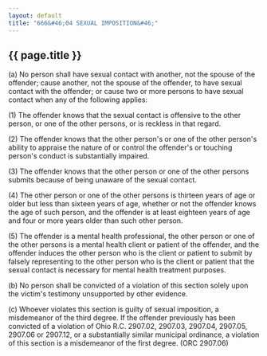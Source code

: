 ```yaml
---
layout: default 
title: "666&#46;04 SEXUAL IMPOSITION&#46;"
---
```


{{ page.title }}
----------------

​(a) No person shall have sexual contact with another, not the spouse of
the offender; cause another, not the spouse of the offender, to have
sexual contact with the offender; or cause two or more persons to have
sexual contact when any of the following applies:

​(1) The offender knows that the sexual contact is offensive to the
other person, or one of the other persons, or is reckless in that
regard.

​(2) The offender knows that the other person's or one of the other
person's ability to appraise the nature of or control the offender's or
touching person's conduct is substantially impaired.

​(3) The offender knows that the other person or one of the other
persons submits because of being unaware of the sexual contact.

​(4) The other person or one of the other persons is thirteen years of
age or older but less than sixteen years of age, whether or not the
offender knows the age of such person, and the offender is at least
eighteen years of age and four or more years older than such other
person.

​(5) The offender is a mental health professional, the other person or
one of the other persons is a mental health client or patient of the
offender, and the offender induces the other person who is the client or
patient to submit by falsely representing to the other person who is the
client or patient that the sexual contact is necessary for mental health
treatment purposes.

​(b) No person shall be convicted of a violation of this section solely
upon the victim's testimony unsupported by other evidence.

​(c) Whoever violates this section is guilty of sexual imposition, a
misdemeanor of the third degree. If the offender previously has been
convicted of a violation of Ohio R.C. 2907.02, 2907.03, 2907.04,
2907.05, 2907.06 or 2907.12, or a substantially similar municipal
ordinance, a violation of this section is a misdemeanor of the first
degree. (ORC 2907.06)
